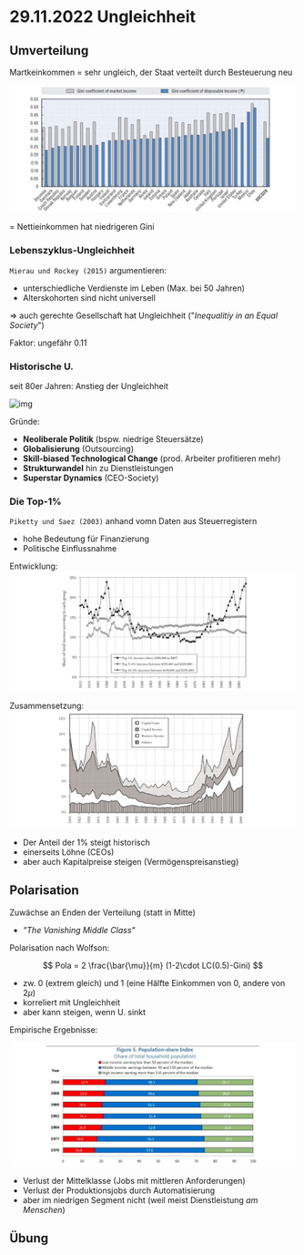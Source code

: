 # 29.11.2022 Ungleichheit



## Umverteilung

Martkeinkommen = sehr ungleich, der Staat verteilt durch Besteuerung neu

![2022-11-29_09-27-38](../images/2022-11-29_09-27-38.jpg)

= Nettieinkommen hat niedrigeren Gini

### Lebenszyklus-Ungleichheit

`Mierau und Rockey (2015)` argumentieren:

- unterschiedliche Verdienste im Leben (Max. bei 50 Jahren)
- Alterskohorten sind nicht universell

=> auch gerechte Gesellschaft hat Ungleichheit ("*Inequalitiy in an Equal Society*")

Faktor: ungefähr 0.11

### Historische U.

seit 80er Jahren: Anstieg der Ungleichheit 

![img](../../../../Desktop/screenshots/2022-11-29_09-48-35.jpg)

Gründe:

- **Neoliberale Politik** (bspw. niedrige Steuersätze)
- **Globalisierung** (Outsourcing)
- **Skill-biased Technological Change** (prod. Arbeiter profitieren mehr)
- **Strukturwandel** hin zu Dienstleistungen
- **Superstar Dynamics** (CEO-Society)



### Die Top-1% 

`Piketty und Saez (2003)` anhand vomn Daten aus Steuerregistern

- hohe Bedeutung für Finanzierung
- Politische Einflussnahme

Entwicklung: ![img](../images/2022-11-29_10-19-47.jpg)

Zusammensetzung: ![img](../images/2022-11-29_10-19-05.jpg)

- Der Anteil der 1% steigt historisch
- einerseits Löhne (CEOs)
- aber auch Kapitalpreise steigen (Vermögenspreisanstieg)



## Polarisation

Zuwächse an Enden der Verteilung (statt in Mitte)

- *"The Vanishing Middle Class"*

Polarisation nach Wolfson:

$$
Pola = 2 \frac{\bar{\mu}}{m} (1-2\cdot LC(0.5)-Gini)
$$

- zw. 0 (extrem gleich) und 1 (eine Hälfte Einkommen von 0, andere von $2 \mu$)
- korreliert mit Ungleichheit
- aber kann steigen, wenn U. sinkt

Empirische Ergebnisse:

![img](../images/2022-11-29_10-36-59.jpg)

- Verlust der Mittelklasse (Jobs mit mittleren Anforderungen)
- Verlust der Produktionsjobs durch Automatisierung
- aber im niedrigen Segment nicht (weil meist Dienstleistung *am Menschen*)



## Übung

